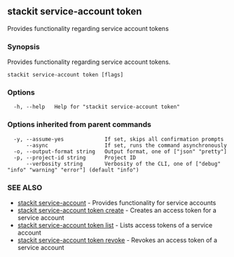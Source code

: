 ## stackit service-account token

Provides functionality regarding service account tokens

### Synopsis

Provides functionality regarding service account tokens.

```
stackit service-account token [flags]
```

### Options

```
  -h, --help   Help for "stackit service-account token"
```

### Options inherited from parent commands

```
  -y, --assume-yes             If set, skips all confirmation prompts
      --async                  If set, runs the command asynchronously
  -o, --output-format string   Output format, one of ["json" "pretty"]
  -p, --project-id string      Project ID
      --verbosity string       Verbosity of the CLI, one of ["debug" "info" "warning" "error"] (default "info")
```

### SEE ALSO

* [stackit service-account](./stackit_service-account.md)	 - Provides functionality for service accounts
* [stackit service-account token create](./stackit_service-account_token_create.md)	 - Creates an access token for a service account
* [stackit service-account token list](./stackit_service-account_token_list.md)	 - Lists access tokens of a service account
* [stackit service-account token revoke](./stackit_service-account_token_revoke.md)	 - Revokes an access token of a service account

